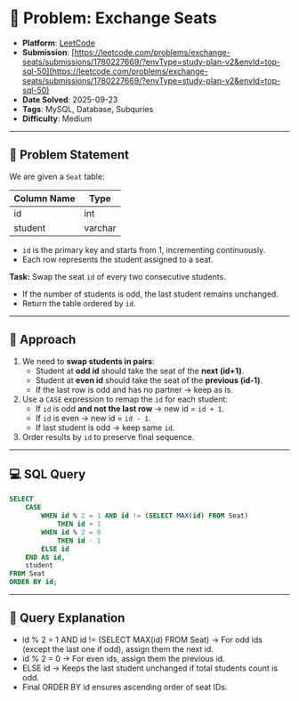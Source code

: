 # 🧲 Problem: Exchange Seats

- **Platform**: [LeetCode](https://leetcode.com/problems/exchange-seats/description/?envType=study-plan-v2&envId=top-sql-50)
- **Submission**: [https://leetcode.com/problems/exchange-seats/submissions/1780227669/?envType=study-plan-v2&envId=top-sql-50](https://leetcode.com/problems/exchange-seats/submissions/1780227669/?envType=study-plan-v2&envId=top-sql-50)
- **Date Solved**: 2025-09-23
- **Tags**: MySQL, Database, Subquries
- **Difficulty**: Medium

---

## 📌 Problem Statement
We are given a `Seat` table:

| Column Name | Type    |
|-------------|---------|
| id          | int     |
| student     | varchar |

- `id` is the primary key and starts from 1, incrementing continuously.  
- Each row represents the student assigned to a seat.  

**Task:** Swap the seat `id` of every two consecutive students.  
- If the number of students is odd, the last student remains unchanged.  
- Return the table ordered by `id`.

---

## 🚀 Approach
1. We need to **swap students in pairs**:
   - Student at **odd id** should take the seat of the **next (id+1)**.
   - Student at **even id** should take the seat of the **previous (id-1)**.
   - If the last row is odd and has no partner → keep as is.
2. Use a `CASE` expression to remap the `id` for each student:
   - If `id` is odd **and not the last row** → new id = `id + 1`.
   - If `id` is even → new id = `id - 1`.
   - If last student is odd → keep same `id`.
3. Order results by `id` to preserve final sequence.

---

## 💻 SQL Query

```sql
SELECT
    CASE
        WHEN id % 2 = 1 AND id != (SELECT MAX(id) FROM Seat)
            THEN id + 1
        WHEN id % 2 = 0
            THEN id - 1
        ELSE id
    END AS id,
    student
FROM Seat
ORDER BY id;
```

---

## 🔎 Query Explanation

- id % 2 = 1 AND id != (SELECT MAX(id) FROM Seat) → For odd ids (except the last one if odd), assign them the next id.
- id % 2 = 0 → For even ids, assign them the previous id.
- ELSE id → Keeps the last student unchanged if total students count is odd.
- Final ORDER BY id ensures ascending order of seat IDs.
